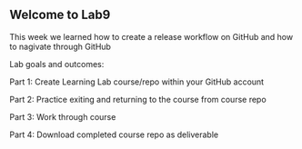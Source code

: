 ## Welcome to Lab9

This week we learned how to create a release workflow on GitHub and how to nagivate through GitHub

Lab goals and outcomes:

Part 1: Create Learning Lab course/repo within your GitHub account

Part 2: Practice exiting and returning to the course from course repo

Part 3: Work through course

Part 4: Download completed course repo as deliverable

